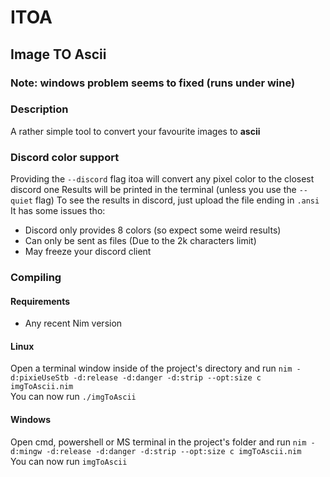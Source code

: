 # ITOA

## Image TO Ascii

### Note: windows problem seems to fixed (runs under wine)

### Description

A rather simple tool to convert your favourite images to **ascii**

### Discord color support

Providing the `--discord` flag itoa will convert any pixel color to the closest discord one
Results will be printed in the terminal (unless you use the `--quiet` flag)
To see the results in discord, just upload the file ending in `.ansi`
<br>
It has some issues tho:
 - Discord only provides 8 colors (so expect some weird results)
 - Can only be sent as files (Due to the 2k characters limit)
 - May freeze your discord client


### Compiling
#### Requirements
- Any recent Nim version
#### Linux
Open a terminal window inside of the project's directory and run
`nim -d:pixieUseStb -d:release -d:danger -d:strip --opt:size c imgToAscii.nim`
\
You can now run `./imgToAscii`

#### Windows
Open cmd, powershell or MS terminal in the project's folder and run `nim -d:mingw -d:release -d:danger -d:strip --opt:size c imgToAscii.nim`
\
You can now run `imgToAscii`
